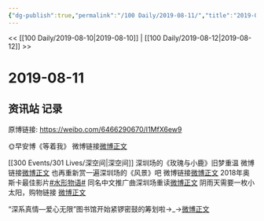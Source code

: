 ```yaml
---
{"dg-publish":true,"permalink":"/100 Daily/2019-08-11/","title":"2019-08-11","created":"2023-03-27T20:36:28.879+08:00","updated":"2023-03-27T20:38:14.071+08:00"}
---
```



<< [[100 Daily/2019-08-10\|2019-08-10]] | [[100 Daily/2019-08-12\|2019-08-12]] >>

# 2019-08-11

## 资讯站 记录

原博链接: https://weibo.com/6466290670/I1MfX6ew9

🌞早安博《等着我》
微博链接[微博正文](https://m.weibo.cn/6466290670/4404017419366309)

[[300 Events/301 Lives/深空间\|深空间]]
深圳场的《玫瑰与小鹿》旧梦重温
微博链接[微博正文](https://m.weibo.cn/6466290670/4404068501721890)
也再重新赏一遍深圳场的《风景》吧
微博链接[微博正文](https://m.weibo.cn/6466290670/4404124621364639)
2018年奥斯卡最佳影片[#水形物语#](https://s.weibo.com/weibo?q=%23%E6%B0%B4%E5%BD%A2%E7%89%A9%E8%AF%AD%23) 同名中文推广曲深圳场重读[微博正文](https://m.weibo.cn/6466290670/4404210202038353)
阴雨天需要一枚小太阳，购物链接 [微博正文](https://m.weibo.cn/6466290670/4404172197988597)

“深系真情—爱心无限”图书馆开始紧锣密鼓的筹划啦→_→[微博正文](https://m.weibo.cn/6466290670/4404123212306856)
